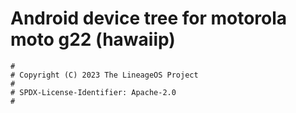 # Android device tree for motorola moto g22 (hawaiip)

```
#
# Copyright (C) 2023 The LineageOS Project
#
# SPDX-License-Identifier: Apache-2.0
#
```
